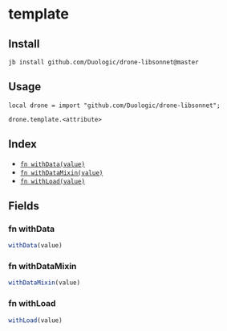 # template



## Install

```
jb install github.com/Duologic/drone-libsonnet@master
```

## Usage

```jsonnet
local drone = import "github.com/Duologic/drone-libsonnet";

drone.template.<attribute>

```

## Index

* [`fn withData(value)`](#fn-withdata)
* [`fn withDataMixin(value)`](#fn-withdatamixin)
* [`fn withLoad(value)`](#fn-withload)

## Fields

### fn withData

```ts
withData(value)
```



### fn withDataMixin

```ts
withDataMixin(value)
```



### fn withLoad

```ts
withLoad(value)
```


